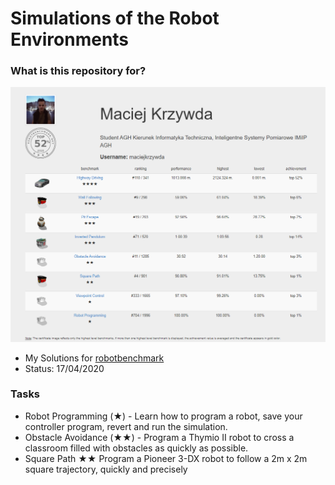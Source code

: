 # Simulations of the Robot Environments #


### What is this repository for? ###

![picture](overall_ranking.png)
* My Solutions for [robotbenchmark](https://robotbenchmark.net/)
* Status: 17/04/2020

### Tasks ###

* Robot Programming (★) - Learn how to program a robot, save your controller program, revert and run the simulation.
* Obstacle Avoidance (★★) - Program a Thymio II robot to cross a classroom filled with obstacles as quickly as possible.
* Square Path ★★ Program a Pioneer 3-DX robot to follow a 2m x 2m square trajectory, quickly and precisely